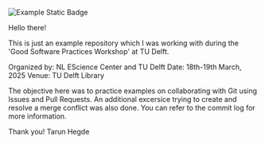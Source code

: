 ![Example Static Badge](https://img.shields.io/badge/any%20text-you%20like-blue)

Hello there!

This is just an example repository which I was working with during the 'Good Software Practices Workshop' at TU Delft. 

Organized by: NL EScience Center and TU Delft
Date: 18th-19th March, 2025
Venue: TU Delft Library


The objective here was to practice examples on collaborating with Git using Issues and Pull Requests. An additional excersice trying to create and resolve a merge conflict was also done. You can refer to the commit log for more information.

Thank you!
Tarun Hegde
